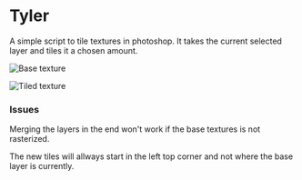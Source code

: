 # Tyler  

A simple script to tile textures in photoshop. It takes the current selected layer and tiles it a chosen amount. 

![Base texture](/examples/1.png?raw=True)

![Tiled texture](/examples/2.png)

### Issues

Merging the layers in the end won't work if the base textures is not rasterized.  

The new tiles will allways start in the left top corner and not where the base layer is currently.
